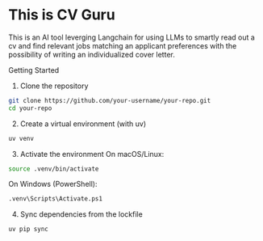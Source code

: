 # This is CV Guru

This is an AI tool leverging Langchain for using LLMs to smartly read out a cv and find relevant jobs matching an applicant preferences with the possibility of writing an individualized cover letter.

Getting Started
1. Clone the repository
```bash
git clone https://github.com/your-username/your-repo.git
cd your-repo
````

2. Create a virtual environment (with uv)
```bash
uv venv
````

3. Activate the environment
On macOS/Linux:

```bash
source .venv/bin/activate
````

On Windows (PowerShell):

```bash
.venv\Scripts\Activate.ps1
````

4. Sync dependencies from the lockfile
```bash
uv pip sync
